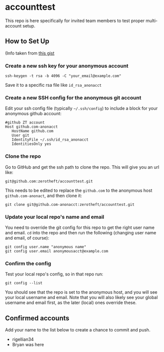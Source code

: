 # accounttest
This repo is here specifically for invited team members to test proper multi-account setup.

## How to Set Up

(Info taken from [this gist](https://gist.github.com/Jonalogy/54091c98946cfe4f8cdab2bea79430f9)

### Create a new ssh key for your anonymous account

```
ssh-keygen -t rsa -b 4096 -C "your_email@example.com"
```

Save it to a specific rsa file like `id_rsa_anonacct`

### Create a new SSH config for the anonymous git account

Edit your ssh config file (typically `~/.ssh/config`) to include a block for your anonymous github account:

```
#github ZT account
Host github.com-anonacct
   HostName github.com
   User git
   IdentityFile ~/.ssh/id_rsa_anonacct
   IdentitiesOnly yes
```

### Clone the repo

Go to GitHub and get the ssh path to clone the repo.  This will give you an url like:

```
git@github.com:zerotheft/accounttest.git
```

This needs to be edited to replace the `github.com` to the anonymous host `github.com-anonact`, and then clone it:

```
git clone git@github.com-anonacct:zerotheft/accounttest.git
```

### Update your local repo's name and email

You need to override the git config for this repo to get the right user name and email.
`cd` into the repo and then run the following (changing user name and email, of course):

```
git config user.name "anonymous name"
git config user.email anonymousacct@example.com
```

### Confirm the config

Test your local repo's config, so in that repo run:

```
git config --list
```

You should see that the repo is set to the anonymous host, and you will see your local username and email.
Note that you will also likely see your global username and email first, as the later (local) ones override these.




## Confirmed accounts

Add your name to the list below to create a chance to commit and push.

- rigellian34
- Bryan was here
